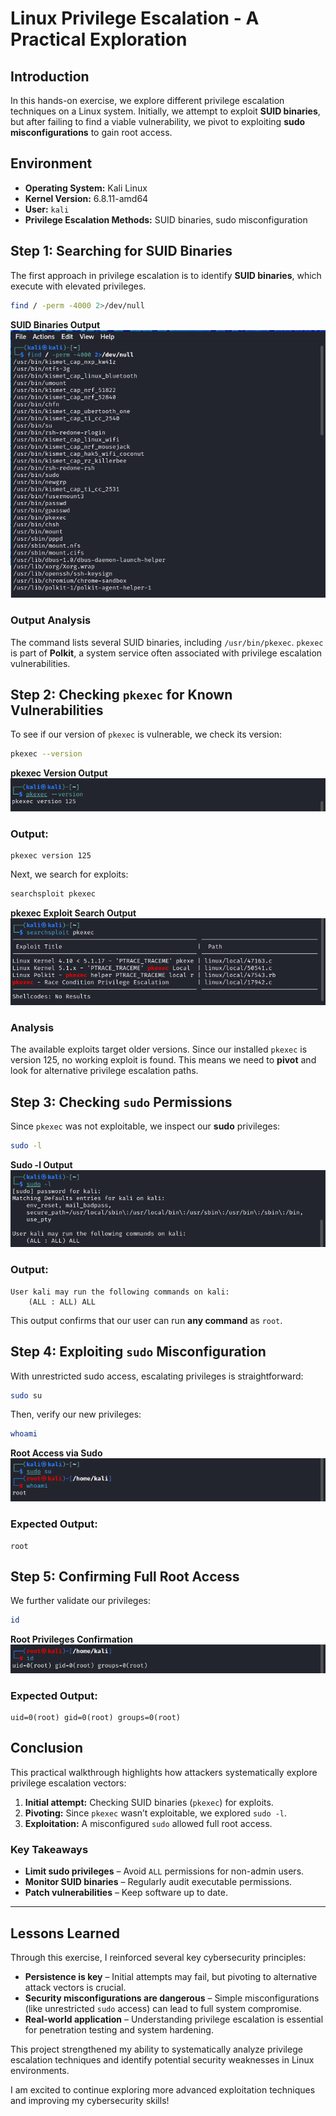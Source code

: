 # Linux Privilege Escalation - A Practical Exploration

## Introduction
In this hands-on exercise, we explore different privilege escalation techniques on a Linux system. Initially, we attempt to exploit **SUID binaries**, but after failing to find a viable vulnerability, we pivot to exploiting **sudo misconfigurations** to gain root access.

## Environment
- **Operating System:** Kali Linux
- **Kernel Version:** 6.8.11-amd64
- **User:** `kali`
- **Privilege Escalation Methods:** SUID binaries, sudo misconfiguration

## Step 1: Searching for SUID Binaries
The first approach in privilege escalation is to identify **SUID binaries**, which execute with elevated privileges.

```bash
find / -perm -4000 2>/dev/null
```

 **SUID Binaries Output**  
![SUID Output](https://raw.githubusercontent.com/radu2208/linux-privilege-escalation/main/suid-binaries-output.png)

### Output Analysis
The command lists several SUID binaries, including `/usr/bin/pkexec`. `pkexec` is part of **Polkit**, a system service often associated with privilege escalation vulnerabilities.

## Step 2: Checking `pkexec` for Known Vulnerabilities
To see if our version of `pkexec` is vulnerable, we check its version:

```bash
pkexec --version
```

 **pkexec Version Output**  
![pkexec Version](https://raw.githubusercontent.com/radu2208/linux-privilege-escalation/main/pkexec-version.png)

### Output:
```
pkexec version 125
```

Next, we search for exploits:

```bash
searchsploit pkexec
```

 **pkexec Exploit Search Output**  
![pkexec Exploit Search](https://raw.githubusercontent.com/radu2208/linux-privilege-escalation/main/pkexec-searchsploit.png)

### Analysis
The available exploits target older versions. Since our installed `pkexec` is version 125, no working exploit is found. This means we need to **pivot** and look for alternative privilege escalation paths.

## Step 3: Checking `sudo` Permissions
Since `pkexec` was not exploitable, we inspect our **sudo** privileges:

```bash
sudo -l
```

 **Sudo -l Output**  
![Sudo -l Output](https://raw.githubusercontent.com/radu2208/linux-privilege-escalation/main/sudo-l-output.png)

### Output:
```
User kali may run the following commands on kali:
    (ALL : ALL) ALL
```

This output confirms that our user can run **any command** as `root`.

## Step 4: Exploiting `sudo` Misconfiguration
With unrestricted sudo access, escalating privileges is straightforward:

```bash
sudo su
```

Then, verify our new privileges:

```bash
whoami
```

 **Root Access via Sudo**  
![Root Access](https://raw.githubusercontent.com/radu2208/linux-privilege-escalation/main/sudo-root-success.png)

### Expected Output:
```
root
```

## Step 5: Confirming Full Root Access
We further validate our privileges:

```bash
id
```

 **Root Privileges Confirmation**  
![Root Privileges](https://raw.githubusercontent.com/radu2208/linux-privilege-escalation/main/id-root-confirmation.png)

### Expected Output:
```
uid=0(root) gid=0(root) groups=0(root)
```

## Conclusion
This practical walkthrough highlights how attackers systematically explore privilege escalation vectors:
1. **Initial attempt:** Checking SUID binaries (`pkexec`) for exploits.
2. **Pivoting:** Since `pkexec` wasn’t exploitable, we explored `sudo -l`.
3. **Exploitation:** A misconfigured `sudo` allowed full root access.

### Key Takeaways
- **Limit sudo privileges** – Avoid `ALL` permissions for non-admin users.  
- **Monitor SUID binaries** – Regularly audit executable permissions.  
- **Patch vulnerabilities** – Keep software up to date.  

---

##  Lessons Learned
Through this exercise, I reinforced several key cybersecurity principles:
- **Persistence is key** – Initial attempts may fail, but pivoting to alternative attack vectors is crucial.
- **Security misconfigurations are dangerous** – Simple misconfigurations (like unrestricted `sudo` access) can lead to full system compromise.
- **Real-world application** – Understanding privilege escalation is essential for penetration testing and system hardening.

 This project strengthened my ability to systematically analyze privilege escalation techniques and identify potential security weaknesses in Linux environments.

 I am excited to continue exploring more advanced exploitation techniques and improving my cybersecurity skills!

